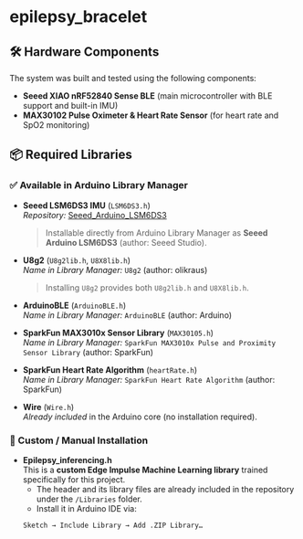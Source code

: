 # epilepsy_bracelet

## 🛠 Hardware Components

The system was built and tested using the following components:

- **Seeed XIAO nRF52840 Sense BLE** (main microcontroller with BLE support and built-in IMU)  
- **MAX30102 Pulse Oximeter & Heart Rate Sensor** (for heart rate and SpO2 monitoring)

## 📦 Required Libraries

### ✅ Available in Arduino Library Manager
- **Seeed LSM6DS3 IMU** (`LSM6DS3.h`)  
  *Repository:* [Seeed_Arduino_LSM6DS3](https://github.com/Seeed-Studio/Seeed_Arduino_LSM6DS3)  
  > Installable directly from Arduino Library Manager as **Seeed Arduino LSM6DS3** (author: Seeed Studio).

- **U8g2** (`U8g2lib.h`, `U8X8lib.h`)  
  *Name in Library Manager:* `U8g2` (author: olikraus)  
  > Installing `U8g2` provides both `U8g2lib.h` and `U8X8lib.h`.

- **ArduinoBLE** (`ArduinoBLE.h`)  
  *Name in Library Manager:* `ArduinoBLE` (author: Arduino)

- **SparkFun MAX3010x Sensor Library** (`MAX30105.h`)  
  *Name in Library Manager:* `SparkFun MAX3010x Pulse and Proximity Sensor Library` (author: SparkFun)

- **SparkFun Heart Rate Algorithm** (`heartRate.h`)  
  *Name in Library Manager:* `SparkFun Heart Rate Algorithm` (author: SparkFun)

- **Wire** (`Wire.h`)  
  *Already included* in the Arduino core (no installation required).

### 🔁 Custom / Manual Installation
- **Epilepsy_inferencing.h**  
  This is a **custom Edge Impulse Machine Learning library** trained specifically for this project.  
  - The header and its library files are already included in the repository under the `/Libraries` folder.
  - Install it in Arduino IDE via:  
  ```
  Sketch → Include Library → Add .ZIP Library…
  ```
